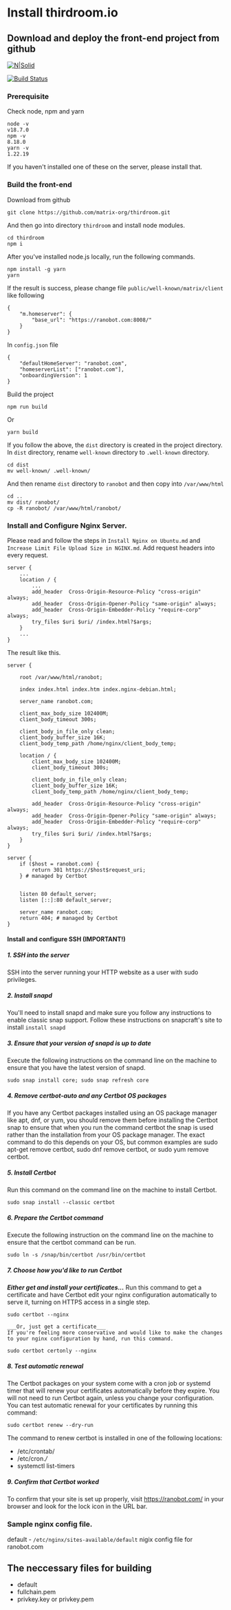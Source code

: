 # Install thirdroom.io
## Download and deploy the front-end project from github

[![N|Solid](https://cldup.com/dTxpPi9lDf.thumb.png)](ninja.cooldev@gmail.com)

[![Build Status](https://travis-ci.org/joemccann/dillinger.svg?branch=master)](ninja.cooldev@gmail.com)

### Prerequisite
Check node, npm and yarn
```
node -v
v18.7.0
npm -v
8.18.0
yarn -v
1.22.19
```
If you haven't installed one of these on the server, please install that.


### Build the front-end
Download from github
```
git clone https://github.com/matrix-org/thirdroom.git
```
And then go into directory `thirdroom` and install node modules.
```
cd thirdroom
npm i
```
After you've installed node.js locally, run the following commands.
```
npm install -g yarn
yarn
```
If the result is success, please change file `public/well-known/matrix/client` like following
```
{
    "m.homeserver": {
        "base_url": "https://ranobot.com:8008/"
    }
}

```
In `config.json` file
```
{
    "defaultHomeServer": "ranobot.com",
    "homeserverList": ["ranobot.com"],
    "onboardingVersion": 1
}
```

Build the project
```
npm run build
```
Or
```
yarn build
```

If you follow the above, the `dist` directory is created in the project directory.
In `dist` directory, rename `well-known` directory to `.well-known` directory.
```
cd dist
mv well-known/ .well-known/
```
And then rename `dist` directory to `ranobot` and then copy into `/var/www/html`
```
cd ..
mv dist/ ranobot/
cp -R ranobot/ /var/www/html/ranobot/
```

### Install and Configure Nginx Server.
Please read and follow the steps in `Install Nginx on Ubuntu.md` and `Increase Limit File Upload Size in NGINX.md`.
Add request headers into every request.
```
server {
    ...
    location / {
        ...
        add_header	Cross-Origin-Resource-Policy "cross-origin" always;
		add_header	Cross-Origin-Opener-Policy "same-origin" always;
		add_header	Cross-Origin-Embedder-Policy "require-corp" always;
		try_files $uri $uri/ /index.html?$args;
    }
    ...
}
```
The result like this.
```
server {

	root /var/www/html/ranobot;

	index index.html index.htm index.nginx-debian.html;

	server_name ranobot.com;

	client_max_body_size 102400M;
	client_body_timeout 300s;

	client_body_in_file_only clean;
	client_body_buffer_size 16K;
	client_body_temp_path /home/nginx/client_body_temp;

	location / {
		client_max_body_size 102400M;
		client_body_timeout 300s;

		client_body_in_file_only clean;
		client_body_buffer_size 16K;
		client_body_temp_path /home/nginx/client_body_temp;
		
		add_header	Cross-Origin-Resource-Policy "cross-origin" always;
		add_header	Cross-Origin-Opener-Policy "same-origin" always;
		add_header	Cross-Origin-Embedder-Policy "require-corp" always;
		try_files $uri $uri/ /index.html?$args;
	}
}

server {
    if ($host = ranobot.com) {
        return 301 https://$host$request_uri;
    } # managed by Certbot


	listen 80 default_server;
	listen [::]:80 default_server;

	server_name ranobot.com;
    return 404; # managed by Certbot
}
```

#### Install and configure SSH (IMPORTANT!)
##### 1. SSH into the server
SSH into the server running your HTTP website as a user with sudo privileges.

##### 2. Install snapd
You'll need to install snapd and make sure you follow any instructions to enable classic snap support.
Follow these instructions on snapcraft's site to install 
    `install snapd`
##### 3. Ensure that your version of snapd is up to date
Execute the following instructions on the command line on the machine to ensure that you have the latest version of snapd.
```
sudo snap install core; sudo snap refresh core
```
##### 4. Remove certbot-auto and any Certbot OS packages
If you have any Certbot packages installed using an OS package manager like apt, dnf, or yum, you should remove them before installing the Certbot snap to ensure that when you run the command certbot the snap is used rather than the installation from your OS package manager. The exact command to do this depends on your OS, but common examples are sudo apt-get remove certbot, sudo dnf remove certbot, or sudo yum remove certbot.

##### 5. Install Certbot
Run this command on the command line on the machine to install Certbot.
```
sudo snap install --classic certbot
```
##### 6. Prepare the Certbot command
Execute the following instruction on the command line on the machine to ensure that the certbot command can be run.
```
sudo ln -s /snap/bin/certbot /usr/bin/certbot
```
##### 7. Choose how you'd like to run Certbot
___Either get and install your certificates...___
Run this command to get a certificate and have Certbot edit your nginx configuration automatically to serve it, turning on HTTPS access in a single step.
```
sudo certbot --nginx
```
    ___Or, just get a certificate___
    If you're feeling more conservative and would like to make the changes to your nginx configuration by hand, run this command.
```
sudo certbot certonly --nginx
```
##### 8. Test automatic renewal
The Certbot packages on your system come with a cron job or systemd timer that will renew your certificates automatically before they expire. You will not need to run Certbot again, unless you change your configuration. You can test automatic renewal for your certificates by running this command:
```
sudo certbot renew --dry-run
```
The command to renew certbot is installed in one of the following locations:
- /etc/crontab/
- /etc/cron.*/*
- systemctl list-timers

##### 9. Confirm that Certbot worked
To confirm that your site is set up properly, visit https://ranobot.com/ in your browser and look for the lock icon in the URL bar.

### Sample nginx config file.
default - `/etc/nginx/sites-available/default` nigix config file for ranobot.com

## The neccessary files for building
- default
- fullchain.pem
- privkey.key or privkey.pem